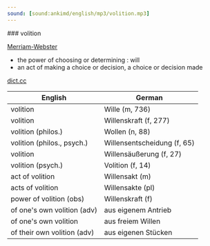 ```yaml
---
sound: [sound:ankimd/english/mp3/volition.mp3]
---
```


\### volition

[Merriam-Webster](https://www.merriam-webster.com/dictionary/volition)

- the power of choosing or determining : will
- an act of making a choice or decision, a choice or decision made

[dict.cc](https://www.dict.cc/volition)

| English        | German       |
| -------------- | ------------ |
| volition | Wille (m, 736) |
| volition | Willenskraft (f, 277) |
| volition (philos.) | Wollen (n, 88) |
| volition (philos., psych.) | Willensentscheidung (f, 65) |
| volition | Willensäußerung (f, 27) |
| volition (psych.) | Volition (f, 14) |
| act of volition | Willensakt (m) |
| acts of volition | Willensakte (pl) |
| power of volition (obs) | Willenskraft (f) |
| of one's own volition (adv) | aus eigenem Antrieb |
| of one's own volition | aus freiem Willen |
| of their own volition (adv) | aus eigenen Stücken |
